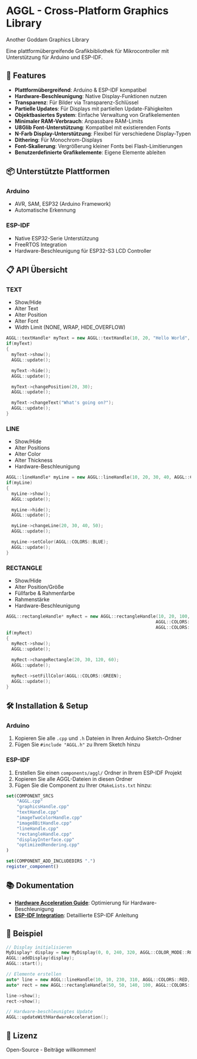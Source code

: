 # AGGL - Cross-Platform Graphics Library

Another Goddam Graphics Library

Eine plattformübergreifende Grafikbibliothek für Mikrocontroller mit Unterstützung für Arduino und ESP-IDF.

## 🚀 Features

- **Plattformübergreifend**: Arduino & ESP-IDF kompatibel
- **Hardware-Beschleunigung**: Native Display-Funktionen nutzen
- **Transparenz**: Für Bilder via Transparenz-Schlüssel
- **Partielle Updates**: Für Displays mit partiellen Update-Fähigkeiten
- **Objektbasiertes System**: Einfache Verwaltung von Grafikelementen
- **Minimaler RAM-Verbrauch**: Anpassbare RAM-Limits
- **U8Glib Font-Unterstützung**: Kompatibel mit existierenden Fonts
- **N-Farb Display-Unterstützung**: Flexibel für verschiedene Display-Typen
- **Dithering**: Für Monochrom-Displays
- **Font-Skalierung**: Vergrößerung kleiner Fonts bei Flash-Limitierungen
- **Benutzerdefinierte Grafikelemente**: Eigene Elemente ableiten

## 📦 Unterstützte Plattformen

### Arduino
- AVR, SAM, ESP32 (Arduino Framework)
- Automatische Erkennung

### ESP-IDF
- Native ESP32-Serie Unterstützung
- FreeRTOS Integration
- Hardware-Beschleunigung für ESP32-S3 LCD Controller

## 📋 API Übersicht

### TEXT

- Show/Hide
- Alter Text
- Alter Position
- Alter Font
- Width Limit (NONE, WRAP, HIDE_OVERFLOW)

```c++
AGGL::textHandle* myText = new AGGL::textHandle(10, 20, "Hello World", u8g2_font_6x13_mf);
if(myText)
{
  myText->show();
  AGGL::update();

  myText->hide();
  AGGL::update();

  myText->changePosition(20, 30);
  AGGL::update();

  myText->changeText("What's going on?");
  AGGL::update();
}
```

### LINE

- Show/Hide
- Alter Positions
- Alter Color
- Alter Thickness
- Hardware-Beschleunigung

```c++
AGGL::lineHandle* myLine = new AGGL::lineHandle(10, 20, 30, 40, AGGL::COLORS::RED, 2);
if(myLine)
{
  myLine->show();
  AGGL::update();

  myLine->hide();
  AGGL::update();

  myLine->changeLine(20, 30, 40, 50);
  AGGL::update();

  myLine->setColor(AGGL::COLORS::BLUE);
  AGGL::update();
}
```

### RECTANGLE

- Show/Hide
- Alter Position/Größe
- Füllfarbe & Rahmenfarbe
- Rahmenstärke
- Hardware-Beschleunigung

```c++
AGGL::rectangleHandle* myRect = new AGGL::rectangleHandle(10, 20, 100, 50,
                                                         AGGL::COLORS::BLUE,
                                                         AGGL::COLORS::WHITE, 2);
if(myRect)
{
  myRect->show();
  AGGL::update();

  myRect->changeRectangle(20, 30, 120, 60);
  AGGL::update();

  myRect->setFillColor(AGGL::COLORS::GREEN);
  AGGL::update();
}
```

## 🛠 Installation & Setup

### Arduino
1. Kopieren Sie alle `.cpp` und `.h` Dateien in Ihren Arduino Sketch-Ordner
2. Fügen Sie `#include "AGGL.h"` zu Ihrem Sketch hinzu

### ESP-IDF
1. Erstellen Sie einen `components/aggl/` Ordner in Ihrem ESP-IDF Projekt
2. Kopieren Sie alle AGGL-Dateien in diesen Ordner
3. Fügen Sie die Component zu Ihrer `CMakeLists.txt` hinzu:

```cmake
set(COMPONENT_SRCS
    "AGGL.cpp"
    "graphicsHandle.cpp"
    "textHandle.cpp"
    "imageTwoColorHandle.cpp"
    "image8BitHandle.cpp"
    "lineHandle.cpp"
    "rectangleHandle.cpp"
    "displayInterface.cpp"
    "optimizedRendering.cpp"
)

set(COMPONENT_ADD_INCLUDEDIRS ".")
register_component()
```

## 📚 Dokumentation

- **[Hardware Acceleration Guide](HARDWARE_ACCELERATION.md)**: Optimierung für Hardware-Beschleunigung
- **[ESP-IDF Integration](ESP_IDF_INTEGRATION.md)**: Detaillierte ESP-IDF Anleitung

## 🔧 Beispiel

```c++
// Display initialisieren
MyDisplay* display = new MyDisplay(0, 0, 240, 320, AGGL::COLOR_MODE::RGB_16BIT);
AGGL::addDisplay(display);
AGGL::start();

// Elemente erstellen
auto* line = new AGGL::lineHandle(10, 10, 230, 310, AGGL::COLORS::RED, 3);
auto* rect = new AGGL::rectangleHandle(50, 50, 140, 100, AGGL::COLORS::BLUE);

line->show();
rect->show();

// Hardware-beschleunigtes Update
AGGL::updateWithHardwareAcceleration();
```

## 📄 Lizenz

Open-Source - Beiträge willkommen!
